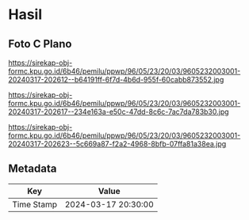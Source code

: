 # Hasil

## Foto C Plano

https://sirekap-obj-formc.kpu.go.id/6b46/pemilu/ppwp/96/05/23/20/03/9605232003001-20240317-202612--b64191ff-6f7d-4b6d-955f-60cabb873552.jpg

https://sirekap-obj-formc.kpu.go.id/6b46/pemilu/ppwp/96/05/23/20/03/9605232003001-20240317-202617--234e163a-e50c-47dd-8c6c-7ac7da783b30.jpg

https://sirekap-obj-formc.kpu.go.id/6b46/pemilu/ppwp/96/05/23/20/03/9605232003001-20240317-202623--5c669a87-f2a2-4968-8bfb-07ffa81a38ea.jpg


## Metadata

| Key        | Value               |
| ---------- | ------------------- |
| Time Stamp | 2024-03-17 20:30:00 |



